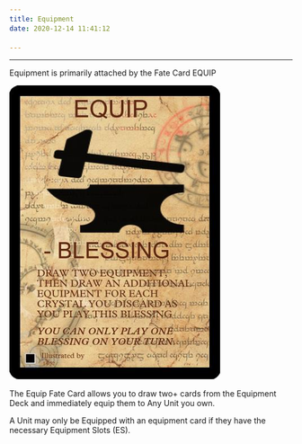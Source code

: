 ```yaml
---
title: Equipment
date: 2020-12-14 11:41:12

---
```

___

Equipment is primarily attached by the Fate Card EQUIP

![EQUIP FATE CARD](./equipment/EQUIP.jpg)


The Equip Fate Card allows you to draw two+ cards from the Equipment Deck and immediately equip them to Any Unit you own.

A Unit may only be Equipped with an equipment card if they have the necessary Equipment Slots (ES).
